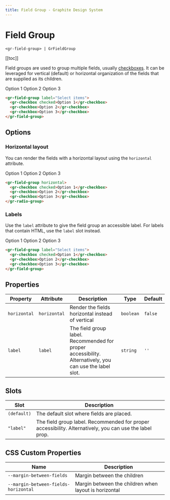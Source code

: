 ```yaml
---
title: Field Group - Graphite Design System
---
```


# Field Group

`<gr-field-group> | GrFieldGroup`

[[toc]]

Field groups are used to group multiple fields, usually [checkboxes](/components/checkbox). It can be leveraged for vertical (default) or horizontal organization of the fields that are supplied as its children.

<div class="example-block">
  <gr-field-group label="Select items">
    <gr-checkbox checked>Option 1</gr-checkbox>
    <gr-checkbox>Option 2</gr-checkbox>
    <gr-checkbox>Option 3</gr-checkbox>
  </gr-field-group>
</div>

```html
<gr-field-group label="Select items">
  <gr-checkbox checked>Option 1</gr-checkbox>
  <gr-checkbox>Option 2</gr-checkbox>
  <gr-checkbox>Option 3</gr-checkbox>
</gr-field-group>
```

## Options

### Horizontal layout

You can render the fields with a horizontal layout using the `horizontal` attribute.

<div class="example-block">
  <gr-field-group horizontal>
    <gr-checkbox checked>Option 1</gr-checkbox>
    <gr-checkbox>Option 2</gr-checkbox>
    <gr-checkbox>Option 3</gr-checkbox>
  </gr-field-group>
</div>

```html
<gr-field-group horizontal>
  <gr-checkbox checked>Option 1</gr-checkbox>
  <gr-checkbox>Option 2</gr-checkbox>
  <gr-checkbox>Option 3</gr-checkbox>
</gr-radio-group>
```

### Labels

Use the `label` attribute to give the field group an accessible label. For labels that contain HTML, use the `label` slot instead.

<div class="example-block">
  <gr-field-group label="Select items">
    <gr-checkbox checked>Option 1</gr-checkbox>
    <gr-checkbox>Option 2</gr-checkbox>
    <gr-checkbox>Option 3</gr-checkbox>
  </gr-field-group>
</div>

```html
<gr-field-group label="Select items">
  <gr-checkbox checked>Option 1</gr-checkbox>
  <gr-checkbox>Option 2</gr-checkbox>
  <gr-checkbox>Option 3</gr-checkbox>
</gr-field-group>
```

## Properties

| Property     | Attribute    | Description                                                                                             | Type      | Default |
| ------------ | ------------ | ------------------------------------------------------------------------------------------------------- | --------- | ------- |
| `horizontal` | `horizontal` | Render the fields horizontal instead of vertical                                                        | `boolean` | `false` |
| `label`      | `label`      | The field group label. Recommended for proper accessibility. Alternatively, you can use the label slot. | `string`  | `''`    |

## Slots

| Slot        | Description                                                                                             |
| ----------- | ------------------------------------------------------------------------------------------------------- |
| `(default)` | The default slot where fields are placed.                                                               |
| `"label"`   | The field group label. Recommended for proper accessibility. Alternatively, you can use the label prop. |

## CSS Custom Properties

| Name                                 | Description                                           |
| ------------------------------------ | ----------------------------------------------------- |
| `--margin-between-fields`            | Margin between the children                           |
| `--margin-between-fields-horizontal` | Margin between the children when layout is horizontal |
